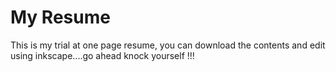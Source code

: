 My Resume
========

This is my trial at one page resume, you can download the contents and edit using inkscape....go ahead knock yourself !!!
